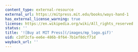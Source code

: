 ```yaml
---
content_type: external-resource
external_url: https://mitpress.mit.edu/books/ways-hand-1
has_external_license_warning: true
license: https://en.wikipedia.org/wiki/All_rights_reserved
status: ''
title: '![Buy at MIT Press](/images/mp_logo.gif)'
uid: c2df2cfa-ee6e-486b-8f64-7b1ef8dcf71d
wayback_url: ''
---
```

